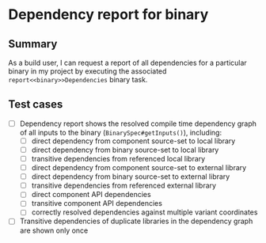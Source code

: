 # Dependency report for binary

## Summary

As a build user, I can request a report of all dependencies for a particular binary in my project by executing the associated `report<<binary>>Dependencies` binary task.

## Test cases

  - [ ] Dependency report shows the resolved compile time dependency graph of all inputs to the binary (`BinarySpec#getInputs()`), including:  
    - [ ] direct dependency from component source-set to local library
    - [ ] direct dependency from binary source-set to local library
    - [ ] transitive dependencies from referenced local library
    - [ ] direct dependency from component source-set to external library
    - [ ] direct dependency from binary source-set to external library
    - [ ] transitive dependencies from referenced external library
    - [ ] direct component API dependencies
    - [ ] transitive component API dependencies
    - [ ] correctly resolved dependencies against multiple variant coordinates
  - [ ] Transitive dependencies of duplicate libraries in the dependency graph are shown only once
